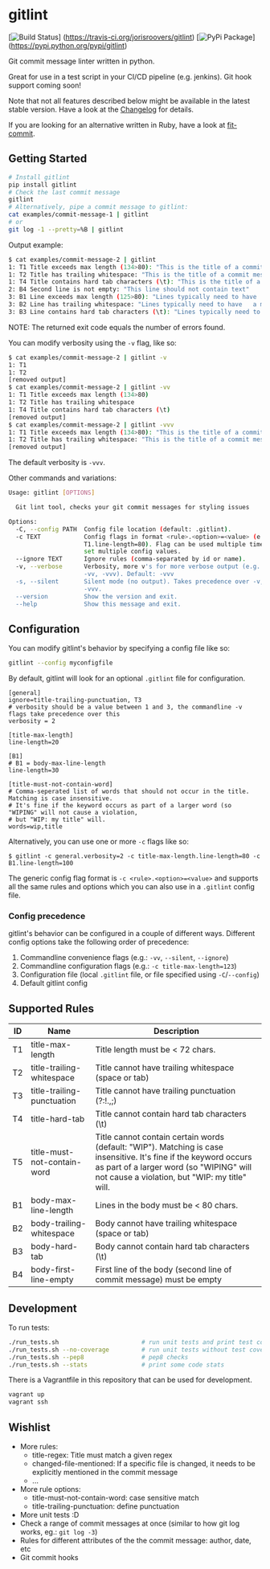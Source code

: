 # gitlint #

[![Build Status](https://travis-ci.org/jorisroovers/gitlint.svg?branch=master)]
(https://travis-ci.org/jorisroovers/gitlint)
[![PyPi Package](https://img.shields.io/pypi/v/gitlint.png)]
(https://pypi.python.org/pypi/gitlint)

Git commit message linter written in python.

Great for use in a test script in your CI/CD pipeline (e.g. jenkins). Git hook support coming soon!

Note that not all features described below might be available in the latest stable version. Have a look at the
[Changelog](CHANGELOG.md) for details.

If you are looking for an alternative written in Ruby, have a look at
[fit-commit](https://github.com/m1foley/fit-commit).

## Getting Started ##
```bash
# Install gitlint
pip install gitlint
# Check the last commit message
gitlint
# Alternatively, pipe a commit message to gitlint:
cat examples/commit-message-1 | gitlint
# or
git log -1 --pretty=%B | gitlint
```

Output example:
```bash
$ cat examples/commit-message-2 | gitlint
1: T1 Title exceeds max length (134>80): "This is the title of a commit message that 	is over 80 characters and contains hard tabs and trailing whitespace and the word wiping  "
1: T2 Title has trailing whitespace: "This is the title of a commit message that 	is over 80 characters and contains hard tabs and trailing whitespace and the word wiping  "
1: T4 Title contains hard tab characters (\t): "This is the title of a commit message that 	is over 80 characters and contains hard tabs and trailing whitespace and the word wiping  "
2: B4 Second line is not empty: "This line should not contain text"
3: B1 Line exceeds max length (125>80): "Lines typically need to have 	a max length, meaning that they can't exceed a preset number of characters, usually 80 or 120. "
3: B2 Line has trailing whitespace: "Lines typically need to have 	a max length, meaning that they can't exceed a preset number of characters, usually 80 or 120. "
3: B3 Line contains hard tab characters (\t): "Lines typically need to have 	a max length, meaning that they can't exceed a preset number of characters, usually 80 or 120. "
```
NOTE: The returned exit code equals the number of errors found.

You can modify verbosity using the ```-v``` flag, like so:
```bash
$ cat examples/commit-message-2 | gitlint -v
1: T1
1: T2
[removed output]
$ cat examples/commit-message-2 | gitlint -vv
1: T1 Title exceeds max length (134>80)
1: T2 Title has trailing whitespace
1: T4 Title contains hard tab characters (\t)
[removed output]
$ cat examples/commit-message-2 | gitlint -vvv
1: T1 Title exceeds max length (134>80): "This is the title of a commit message that 	is over 80 characters and contains hard tabs and trailing whitespace and the word wiping  "
1: T2 Title has trailing whitespace: "This is the title of a commit message that 	is over 80 characters and contains hard tabs and trailing whitespace and the word wiping  "
[removed output]
```
The default verbosity is ```-vvv```.

Other commands and variations:

```bash
Usage: gitlint [OPTIONS]

  Git lint tool, checks your git commit messages for styling issues

Options:
  -C, --config PATH  Config file location (default: .gitlint).
  -c TEXT            Config flags in format <rule>.<option>=<value> (e.g.: -c
                     T1.line-length=80). Flag can be used multiple times to
                     set multiple config values.
  --ignore TEXT      Ignore rules (comma-separated by id or name).
  -v, --verbose      Verbosity, more v's for more verbose output (e.g.: -v,
                     -vv, -vvv). Default: -vvv
  -s, --silent       Silent mode (no output). Takes precedence over -v, -vv,
                     -vvv.
  --version          Show the version and exit.
  --help             Show this message and exit.
```


## Configuration ##

You can modify gitlint's behavior by specifying a config file like so: 
```bash
gitlint --config myconfigfile 
```
By default, gitlint will look for an optional ```.gitlint``` file for configuration.

```
[general] 
ignore=title-trailing-punctuation, T3
# verbosity should be a value between 1 and 3, the commandline -v flags take precedence over this
verbosity = 2

[title-max-length]
line-length=20

[B1]
# B1 = body-max-line-length
line-length=30

[title-must-not-contain-word]
# Comma-seperated list of words that should not occur in the title. Matching is case insensitive.
# It's fine if the keyword occurs as part of a larger word (so "WIPING" will not cause a violation,
# but "WIP: my title" will.
words=wip,title
```

Alternatively, you can use one or more ```-c``` flags like so:

```
$ gitlint -c general.verbosity=2 -c title-max-length.line-length=80 -c B1.line-length=100
```
The generic config flag format is ```-c <rule>.<option>=<value>``` and supports all the same rules and options which 
you can also use in a ```.gitlint``` config file.

### Config precedence ###
gitlint's behavior can be configured in a couple of different ways.  Different config options take the following order
of precedence:
1. Commandline convenience flags (e.g.:  ```-vv```, ```--silent```, ```--ignore```)
2. Commandline configuration flags (e.g.: ```-c title-max-length=123```)
3. Configuration file (local ```.gitlint``` file, or file specified using ```-C```/```--config```)
4. Default gitlint config

## Supported Rules ##

ID    | Name                        | Description
------|-----------------------------|----------------------------------------------------
T1    | title-max-length            | Title length must be &lt; 72 chars.
T2    | title-trailing-whitespace   | Title cannot have trailing whitespace (space or tab)
T3    | title-trailing-punctuation  | Title cannot have trailing punctuation (?:!.,;)
T4    | title-hard-tab              | Title cannot contain hard tab characters (\t)
T5    | title-must-not-contain-word | Title cannot contain certain words (default: "WIP"). Matching is case insensitive. It's fine if the keyword occurs as part of a larger word (so "WIPING" will not cause a violation, but "WIP: my title" will.
B1    | body-max-line-length        | Lines in the body must be &lt; 80 chars.            
B2    | body-trailing-whitespace    | Body cannot have trailing whitespace (space or tab)
B3    | body-hard-tab               | Body cannot contain hard tab characters (\t)
B4    | body-first-line-empty       | First line of the body (second line of commit message) must be empty

## Development ##

To run tests:
```bash
./run_tests.sh                       # run unit tests and print test coverage
./run_tests.sh --no-coverage         # run unit tests without test coverage
./run_tests.sh --pep8                # pep8 checks
./run_tests.sh --stats               # print some code stats
```

There is a Vagrantfile in this repository that can be used for development.
```bash
vagrant up
vagrant ssh
```

## Wishlist ##
- More rules: 
    - title-regex: Title must match a given regex
    - changed-file-mentioned: If a specific file is changed, it needs to be explicitly mentioned in the commit message
    - ...
- More rule options:
    - title-must-not-contain-word: case sensitive match
    - title-trailing-punctuation: define punctuation
- More unit tests :D
- Check a range of commit messages at once (similar to how git log works, eg.: ```git log -3```)
- Rules for different attributes of the the commit message: author, date, etc
- Git commit hooks
